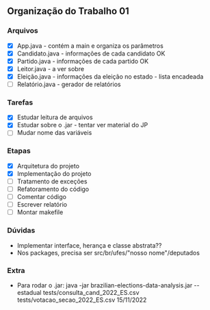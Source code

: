 ## Organização do Trabalho 01 

### Arquivos
- [X] App.java - contém a main e organiza os parâmetros     
- [X] Candidato.java - informações de cada candidato OK     
- [X] Partido.java - informações de cada partido OK     
- [X] Leitor.java - a ver sobre       
- [X] Eleição.java - informações da eleição no estado -  lista encadeada      
- [ ] Relatório.java - gerador de relatórios      
    
### Tarefas 
- [X] Estudar leitura de arquivos      
- [X] Estudar sobre o .jar - tentar ver material do JP
- [ ] Mudar nome das variáveis 

### Etapas 
- [X] Arquitetura do projeto     
- [X] Implementação do projeto    
- [ ] Tratamento de exceções    
- [ ] Refatoramento do código
- [ ] Comentar código    
- [ ] Escrever relatório
- [ ] Montar makefile 

### Dúvidas 
- Implementar interface, herança e classe abstrata??
- Nos packages, precisa ser src/br/ufes/"nosso nome"/deputados

### Extra
- Para rodar o .jar: java -jar brazilian-elections-data-analysis.jar --estadual tests/consulta_cand_2022_ES.csv tests/votacao_secao_2022_ES.csv 15/11/2022